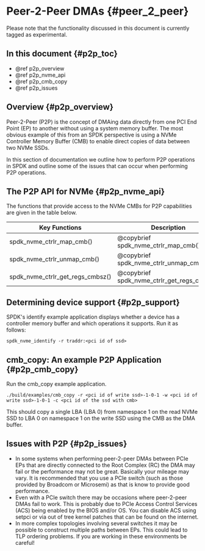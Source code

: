 # Peer-2-Peer DMAs {#peer_2_peer}

Please note that the functionality discussed in this document is
currently tagged as experimental.

## In this document {#p2p_toc}

* @ref p2p_overview
* @ref p2p_nvme_api
* @ref p2p_cmb_copy
* @ref p2p_issues

## Overview {#p2p_overview}

Peer-2-Peer (P2P) is the concept of DMAing data directly from one PCI
End Point (EP) to another without using a system memory buffer. The
most obvious example of this from an SPDK perspective is using a NVMe
Controller Memory Buffer (CMB) to enable direct copies of data between
two NVMe SSDs.

In this section of documentation we outline how to perform P2P
operations in SPDK and outline some of the issues that can occur when
performing P2P operations.

## The P2P API for NVMe {#p2p_nvme_api}

The functions that provide access to the NVMe CMBs for P2P
capabilities are given in the table below.

Key Functions                               | Description
------------------------------------------- | -----------
spdk_nvme_ctrlr_map_cmb()                   | @copybrief spdk_nvme_ctrlr_map_cmb()
spdk_nvme_ctrlr_unmap_cmb()                 | @copybrief spdk_nvme_ctrlr_unmap_cmb()
spdk_nvme_ctrlr_get_regs_cmbsz()            | @copybrief spdk_nvme_ctrlr_get_regs_cmbsz()

## Determining device support {#p2p_support}

SPDK's identify example application displays whether a device has a controller
memory buffer and which operations it supports. Run it as follows:

~~~{.sh}
spdk_nvme_identify -r traddr:<pci id of ssd>
~~~

## cmb_copy: An example P2P Application {#p2p_cmb_copy}

Run the cmb_copy example application.

~~~{.sh}
./build/examples/cmb_copy -r <pci id of write ssd>-1-0-1 -w <pci id of write ssd>-1-0-1 -c <pci id of the ssd with cmb>
~~~
This should copy a single LBA (LBA 0) from namespace 1 on the read
NVMe SSD to LBA 0 on namespace 1 on the write SSD using the CMB as the
DMA buffer.

## Issues with P2P {#p2p_issues}

* In some systems when performing peer-2-peer DMAs between PCIe EPs
  that are directly connected to the Root Complex (RC) the DMA may
  fail or the performance may not be great. Basically your mileage may
  vary. It is recommended that you use a PCIe switch (such as those
  provided by Broadcom or Microsemi) as that is know to provide good
  performance.
* Even with a PCIe switch there may be occasions where peer-2-peer
  DMAs fail to work. This is probably due to PCIe Access Control
  Services (ACS) being enabled by the BIOS and/or OS. You can disable
  ACS using setpci or via out of tree kernel patches that can be found
  on the internet.
* In more complex topologies involving several switches it may be
  possible to construct multiple paths between EPs. This could lead to
  TLP ordering problems. If you are working in these environments be
  careful!
